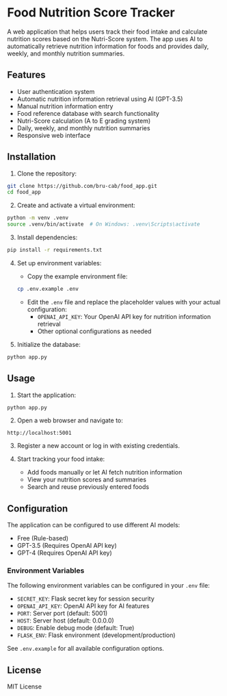 # Food Nutrition Score Tracker

A web application that helps users track their food intake and calculate nutrition scores based on the Nutri-Score system. The app uses AI to automatically retrieve nutrition information for foods and provides daily, weekly, and monthly nutrition summaries.

## Features

- User authentication system
- Automatic nutrition information retrieval using AI (GPT-3.5)
- Manual nutrition information entry
- Food reference database with search functionality
- Nutri-Score calculation (A to E grading system)
- Daily, weekly, and monthly nutrition summaries
- Responsive web interface

## Installation

1. Clone the repository:
```bash
git clone https://github.com/bru-cab/food_app.git
cd food_app
```

2. Create and activate a virtual environment:
```bash
python -m venv .venv
source .venv/bin/activate  # On Windows: .venv\Scripts\activate
```

3. Install dependencies:
```bash
pip install -r requirements.txt
```

4. Set up environment variables:
   - Copy the example environment file:
   ```bash
   cp .env.example .env
   ```
   - Edit the `.env` file and replace the placeholder values with your actual configuration:
     - `OPENAI_API_KEY`: Your OpenAI API key for nutrition information retrieval
     - Other optional configurations as needed

5. Initialize the database:
```bash
python app.py
```

## Usage

1. Start the application:
```bash
python app.py
```

2. Open a web browser and navigate to:
```
http://localhost:5001
```

3. Register a new account or log in with existing credentials.

4. Start tracking your food intake:
   - Add foods manually or let AI fetch nutrition information
   - View your nutrition scores and summaries
   - Search and reuse previously entered foods

## Configuration

The application can be configured to use different AI models:
- Free (Rule-based)
- GPT-3.5 (Requires OpenAI API key)
- GPT-4 (Requires OpenAI API key)

### Environment Variables

The following environment variables can be configured in your `.env` file:

- `SECRET_KEY`: Flask secret key for session security
- `OPENAI_API_KEY`: OpenAI API key for AI features
- `PORT`: Server port (default: 5001)
- `HOST`: Server host (default: 0.0.0.0)
- `DEBUG`: Enable debug mode (default: True)
- `FLASK_ENV`: Flask environment (development/production)

See `.env.example` for all available configuration options.

## License

MIT License 